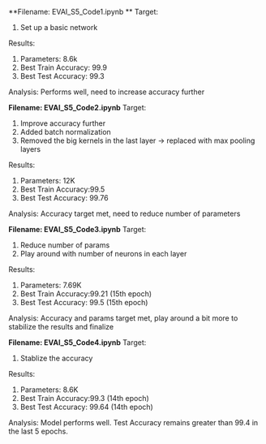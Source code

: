 **Filename: EVAI_S5_Code1.ipynb ** 
Target:   
1) Set up a basic network   
  
Results:
1) Parameters: 8.6k  
2) Best Train Accuracy: 99.9  
3) Best Test Accuracy: 99.3    

Analysis: Performs well, need to increase accuracy further

**Filename: EVAI_S5_Code2.ipynb**
Target:  
1) Improve accuracy further  
2) Added batch normalization
3) Removed the big kernels in the last layer -> replaced with max pooling layers 

Results:
1) Parameters: 12K
2) Best Train Accuracy:99.5  
3) Best Test Accuracy: 99.76  

Analysis: Accuracy target met, need to reduce number of parameters

**Filename: EVAI_S5_Code3.ipynb**
Target:  
1) Reduce number of params  
2) Play around with number of neurons in each layer   

Results:
1) Parameters: 7.69K
2) Best Train Accuracy:99.21 (15th epoch)
3) Best Test Accuracy: 99.5 (15th epoch) 

Analysis: Accuracy and params target met, play around a bit more to stabilize the results and finalize  

**Filename: EVAI_S5_Code4.ipynb**
Target:  
1) Stablize the accuracy  

Results:
1) Parameters: 8.6K
2) Best Train Accuracy:99.3 (14th epoch)
3) Best Test Accuracy: 99.64 (14th epoch) 

Analysis: Model performs well. Test Accuracy remains greater than 99.4 in the last 5 epochs.  

